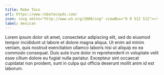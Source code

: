 ```yaml
---
title: Robo Taco
url: https://www.robotacopdx.com/
icon: <svg xmlns="http://www.w3.org/2000/svg" viewBox="0 0 512 512"><!--! Font Awesome Pro 6.1.1 by @fontawesome - https://fontawesome.com License - https://fontawesome.com/license (Commercial License) Copyright 2022 Fonticons, Inc. --><path d="M465 134.2c21.46-38.38 19.87-87.17-5.65-123.1c-7.541-10.83-22.31-13.53-33.2-5.938c-10.77 7.578-13.44 22.55-5.896 33.41c14.41 20.76 15.13 47.69 4.098 69.77C407.1 100.1 388 95.1 368 95.1c-36.23 0-68.93 13.83-94.24 35.92L352 165.5V256h90.56l33.53 78.23C498.2 308.9 512 276.2 512 239.1C512 198 493.7 160.6 465 134.2zM320 288V186.6l-52.95-22.69C216.2 241.3 188.5 400 56 400C25.13 400 0 425.1 0 456S25.13 512 56 512c180.3 0 320.1-88.27 389.3-168.5L421.5 288H320z"/></svg>
label: mexican
---
```

Lorem ipsum dolor sit amet, consectetur adipiscing elit, sed do eiusmod tempor incididunt ut labore et dolore magna aliqua. Ut enim ad minim veniam, quis nostrud exercitation ullamco laboris nisi ut aliquip ex ea commodo consequat. Duis aute irure dolor in reprehenderit in voluptate velit esse cillum dolore eu fugiat nulla pariatur. Excepteur sint occaecat cupidatat non proident, sunt in culpa qui officia deserunt mollit anim id est laborum.